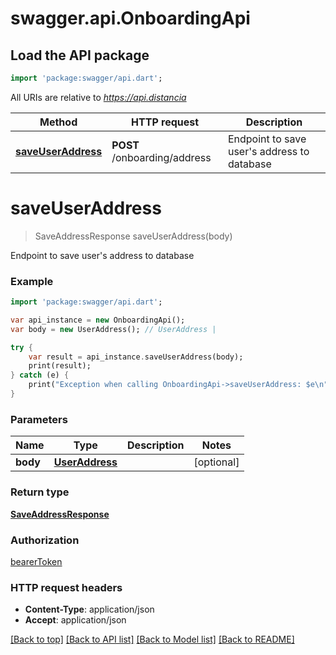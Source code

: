 # swagger.api.OnboardingApi

## Load the API package
```dart
import 'package:swagger/api.dart';
```

All URIs are relative to *https://api.distancia*

Method | HTTP request | Description
------------- | ------------- | -------------
[**saveUserAddress**](OnboardingApi.md#saveUserAddress) | **POST** /onboarding/address | Endpoint to save user&#x27;s address to database

# **saveUserAddress**
> SaveAddressResponse saveUserAddress(body)

Endpoint to save user's address to database

### Example
```dart
import 'package:swagger/api.dart';

var api_instance = new OnboardingApi();
var body = new UserAddress(); // UserAddress | 

try {
    var result = api_instance.saveUserAddress(body);
    print(result);
} catch (e) {
    print("Exception when calling OnboardingApi->saveUserAddress: $e\n");
}
```

### Parameters

Name | Type | Description  | Notes
------------- | ------------- | ------------- | -------------
 **body** | [**UserAddress**](UserAddress.md)|  | [optional] 

### Return type

[**SaveAddressResponse**](SaveAddressResponse.md)

### Authorization

[bearerToken](../README.md#bearerToken)

### HTTP request headers

 - **Content-Type**: application/json
 - **Accept**: application/json

[[Back to top]](#) [[Back to API list]](../README.md#documentation-for-api-endpoints) [[Back to Model list]](../README.md#documentation-for-models) [[Back to README]](../README.md)

